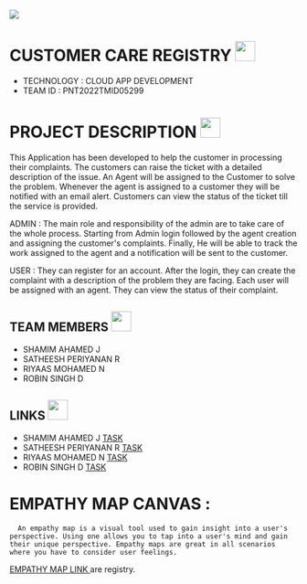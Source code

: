 <h1 align="fill" >
 <img src="CUSTOMER.png" />
</h1>

# CUSTOMER CARE REGISTRY <img src="https://media1.giphy.com/media/QC7U8wp3Td0FOogtgN/giphy.gif?cid=790b76114d358e1930e05c1faf6f0f0eb3269bd1220a8644&rid=giphy.gif&ct=s" width=35px>

- TECHNOLOGY : CLOUD APP DEVELOPMENT
- TEAM ID    : PNT2022TMID05299

# PROJECT DESCRIPTION <img src="https://media3.giphy.com/media/bBqYdhH60AeETUz0du/giphy.gif?cid=ecf05e47xhjiyljcwf6w0opc1rwtp1yrgg4dz5flq62rmx5h&rid=giphy.gif&ct=s" width=35px>

This Application has been developed to help the customer in processing their complaints.  The customers can raise the ticket with a detailed description of the issue.  An Agent will be assigned to the Customer to solve the problem.  Whenever the agent is assigned to a customer they will be notified with an email alert.  Customers can view the status of the ticket till the service is provided.

 ADMIN :
 The main role and responsibility of the admin are to take care of the whole process.  Starting from Admin login followed by the agent creation and assigning the customer's complaints.  Finally, He will be able to track the work assigned to the agent and a notification will be sent to the customer.

 USER :
 They can register for an account.  After the login, they can create the complaint with a description of the problem they are facing.  Each user will be assigned with an agent.  They can view the status of their complaint.

## TEAM MEMBERS <img src="https://media0.giphy.com/media/kSO8h7MGiPcMaSv25r/giphy.gif?cid=ecf05e47cxy9v8yp7ki1hxkd47qsstzqgxb2b394pykovnox&rid=giphy.gif&ct=s" width=35px>
- SHAMIM AHAMED J
- SATHEESH PERIYANAN R   
- RIYAAS MOHAMED N
- ROBIN SINGH D

## LINKS <img src="https://media0.giphy.com/media/z49wVcqTT5SMudT983/giphy.gif?cid=ecf05e47mwmeatdc78osldmkda4nldxxu3m2t3l3ldsmxpn4&rid=giphy.gif&ct=s" width=35px>
- SHAMIM AHAMED J           [TASK](https://github.com/IBM-EPBL/IBM-Project-9334-1658995048/tree/main/ASSIGNMENT/TEAM%20LEAD)
- SATHEESH PERIYANAN R   [TASK](https://github.com/IBM-EPBL/IBM-Project-9334-1658995048/tree/main/ASSIGNMENT/TEAM%20MEMBER%201)
- RIYAAS MOHAMED N [TASK](https://github.com/IBM-EPBL/IBM-Project-9334-1658995048/tree/main/ASSIGNMENT/TEAM%20MEMBER%202)
- ROBIN SINGH D      [TASK](https://github.com/IBM-EPBL/IBM-Project-9334-1658995048/tree/main/ASSIGNMENT/TEAM%20MEMBER%203)




# EMPATHY MAP CANVAS :
      An empathy map is a visual tool used to gain insight into a user's perspective. Using one allows you to tap into a user's mind and gain their unique perspective. Empathy maps are great in all scenarios where you have to consider user feelings.


[EMPATHY MAP LINK ](https://github.com/IBM-EPBL/IBM-Project-8866-1658935657/blob/main/Empathy%20Map%20Canvas.pdf)are registry.
